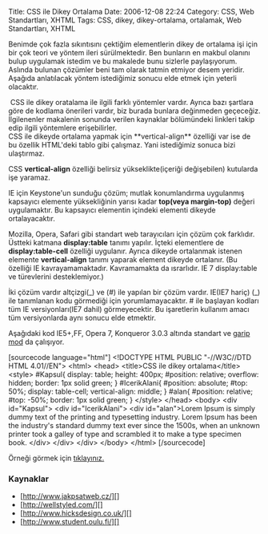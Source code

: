 Title: CSS ile Dikey Ortalama
Date: 2006-12-08 22:24
Category: CSS, Web Standartları, XHTML
Tags: CSS, dikey, dikey-ortalama, ortalamak, Web Standartları, XHTML

Benimde çok fazla sıkıntısını çektiğim elementlerin dikey de ortalama
işi için bir çok teori ve yöntem ileri sürülmektedir. Ben bunların en
makbul olanını bulup uygulamak istedim ve bu makalede bunu sizlerle
paylaşıyorum. Aslında bulunan çözümler beni tam olarak tatmin etmiyor
desem yeridir. Aşağıda anlatılacak yöntem istediğimiz sonucu elde etmek
için yeterli olacaktır. <!--more-->

<div class="ekstrabilgi">
 CSS ile dikey oratalama ile ilgili farklı yöntemler vardır. Ayrıca bazı
şartlara göre de kodlama önerileri vardır, biz burada bunlara değinmeden
geçeceğiz. İlgilenenler makalenin sonunda verilen kaynaklar bölümündeki
linkleri takip edip ilgili yöntemlere erişebilirler.

</div>
CSS ile dikeyde ortalama yapmak için **vertical-align** özelliği var ise
de bu özellik HTML'deki tablo gibi çalışmaz. Yani istediğimiz sonuca
bizi ulaştırmaz.

CSS **vertical-align** özelliği belirsiz yükseklikte(içeriği
değişebilen) kutularda işe yaramaz.

IE için Keystone'un sunduğu çözüm; mutlak konumlandırma uygulanmış
kapsayıcı elemente yüksekliğinin yarısı kadar **top(veya margin-top)**
değeri uygulamaktır. Bu kapsayıcı elementin içindeki elementi dikeyde
ortalayacaktır.

Mozilla, Opera, Safari gibi standart web tarayıcıları için çözüm çok
farklıdır. Üstteki katmana **display:table** tanımı yapılır. İçteki
elementlere de **display:table-cell** özelliği uygulanır. Ayrıca dikeyde
ortalanmak istenen elemente **vertical-align** tanımı yaparak element
dikeyde ortalanır. (Bu özelliği IE kavrayamamaktadır. Kavramamakta da
ısrarlıdır. IE 7 display:table ve türevlerini desteklemiyor.)

İki çözüm vardır altçizgi(\_) ve (\#) ile yapılan bir çözüm vardır.
IE(IE7 hariç) (\_) ile tanımlanan kodu görmediği için yorumlamayacaktır.
\# ile başlayan kodları tüm IE versiyonları(IE7 dahil) görmeyecektir. Bu
işaretlerin kullanım amacı tüm versiyonlarda aynı sonucu elde etmektir.

Aşağıdaki kod IE5+,FF, Opera 7, Konqueror 3.0.3 altında standart ve
[garip mod][] da çalışıyor.

[sourcecode language="html"] \<!DOCTYPE HTML PUBLIC "-//W3C//DTD HTML
4.01//EN"\> \<html\> \<head\> \<title\>CSS ile dikey ortalama\</title\>
\<style\> \#Kapsul{ display: table; height: 400px; \#position: relative;
overflow: hidden; border: 1px solid green; } \#IcerikAlani{ \#position:
absolute; \#top: 50%; display: table-cell; vertical-align: middle; }
\#alan{ \#position: relative; \#top: -50%; border: 1px solid green; }
\</style\> \</head\> \<body\> \<div id="Kapsul"\> \<div
id="IcerikAlani"\> \<div id="alan"\>Lorem Ipsum is simply dummy text of
the printing and typesetting industry. Lorem Ipsum has been the
industry's standard dummy text ever since the 1500s, when an unknown
printer took a galley of type and scrambled it to make a type specimen
book. \</div\> \</div\> \</div\> \</body\> \</html\> [/sourcecode]

Örneği görmek için [tıklayınız.][]

### Kaynaklar

-   [http://www.jakpsatweb.cz/][]
-   [http://wellstyled.com/][]
-   [http://www.hicksdesign.co.uk/][]
-   [http://www.student.oulu.fi/][]

</p>

  [garip mod]: http://www.fatihhayrioglu.com/dogru-doctype-kullanimi/
  [tıklayınız.]: /dokumanlar/dikey_ortalama_ornek1.html
  [http://www.jakpsatweb.cz/]: http://www.jakpsatweb.cz/css/css-vertical-center-solution.html
  [http://wellstyled.com/]: http://wellstyled.com/singlelang.php?lang=en&page=css-single-line-vertical-centering.html
  [http://www.hicksdesign.co.uk/]: http://www.hicksdesign.co.uk/journal/how-to-vertical-centering-with-css
  [http://www.student.oulu.fi/]: http://www.student.oulu.fi/~laurirai/www/css/middle/
